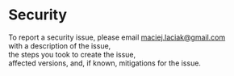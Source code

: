 # Security

To report a security issue, please email <maciej.laciak@gmail.com>  
with a description of the issue,  
the steps you took to create the issue,  
affected versions, and, if known, mitigations for the issue.
